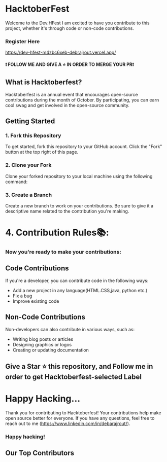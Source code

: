 # HacktoberFest
Welcome to the Dev.HFest I am  excited to have you contribute to this project, whether it's through code or non-code contributions.

### Register Here
https://dev-hfest-m4zbc6xeb-debrajrout.vercel.app/

#### ❗ FOLLOW ME AND GIVE A ⭐ IN ORDER TO MERGE YOUR PR❗
 
## What is Hacktoberfest?
Hacktoberfest is an annual event that encourages open-source contributions during the month of October. By participating, you can earn cool swag and get involved in the open-source community.
## Getting Started
### 1. Fork this Repository
To get started, fork this repository to your GitHub account. Click the "Fork" button at the top right of this page.
### 2. Clone your Fork

Clone your forked repository to your local machine using the following command:

### 3. Create a Branch
Create a new branch to work on your contributions. Be sure to give it a descriptive name related to the contribution you're making.

# 4. Contribution Rules📚:
### Now you're ready to make your contributions:

## Code Contributions
If you're a developer, you can contribute code in the following ways:

- Add a new project in any language(HTML.CSS,java, python etc.)
- Fix a bug
- Improve existing code

## Non-Code Contributions
Non-developers can also contribute in various ways, such as:

- Writing blog posts or articles
- Designing graphics or logos
- Creating or updating documentation


## Give a Star ⭐ this repository, and Follow me in order to get Hacktoberfest-selected Label

# Happy Hacking...
Thank you for contributing to Hacktoberfest! Your contributions help make open source better for everyone. If you have any questions, feel free to reach out to me (https://www.linkedin.com/in/debarajrout/).

### Happy hacking!

## Our Top Contributors 
<p align="center"><a href="https://github.com/debrajrout/Dev.HFest/graphs/contributors">

</a></p>
